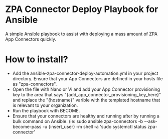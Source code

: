 # ZPA Connector Deploy Playbook for Ansible

A simple Ansible playbook to assist with deploying a mass amount of ZPA App Connectors quickly.

# How to install?

 - Add the ansible-zpa-connector-deploy-automation.yml in your project directory. Ensure that your App Connectors are defined in your hosts file as "zpa-connectors".
 - Open the file with Nano or Vi and add your App Connector provisioning key to the area that says "{add_app_connector_provisioning_key_here}" and replace the "{hostname}" varible with the templated hostname that is relevant to your organization.
 - Run the playbook with BECOME.
 - Ensure that your connectors are healthy and running after by running a bulk command on Ansible. (ie: sudo ansible zpa-connectors -b --ask-become-pass -u {insert_user} -m shell -a 'sudo systemctl status zpa-connector'

